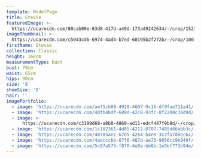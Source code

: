 ```yaml
---
template: ModelPage
title: Stevie
featuredImage: >-
  https://ucarecdn.com/80cab00e-03d8-417d-a49d-173ad9242634/-/crop/1523x890/2,128/-/preview/
imageThumbnail: >-
  https://ucarecdn.com/c5043cd6-6974-4ad4-b7ed-60195b2f272b/-/crop/1001x1152/410,0/-/preview/
firstName: Stevie
collection: Classic
height: 168cm
measurementType: bust
bust: 79cm
waist: 65cm
hips: 90cm
size: '8'
shoeSize: '8'
hair: ''
imagePortfolio:
  - image: 'https://ucarecdn.com/ae71cb09-4928-4607-9c16-df0fae711a41/'
  - image: 'https://ucarecdn.com/40fb4bdf-689d-42c8-93fc-8f2200c30d9d/'
  - image: >-
      https://ucarecdn.com/c3199d68-a8b0-4860-ad11-edcf447f9b8d/-/crop/1632x2366/0,0/-/preview/
  - image: 'https://ucarecdn.com/1c182361-4d85-4212-8707-7485d66abb3c/'
  - image: 'https://ucarecdn.com/40705aec-67d5-4264-b4e8-3c2fa7d8ec6c/'
  - image: 'https://ucarecdn.com/4adcccbb-67f6-467d-ae73-9056cc9b949f/'
  - image: 'https://ucarecdn.com/5c97a575-f870-4e8e-bb8b-1e5bf773b94e/'
---
```


